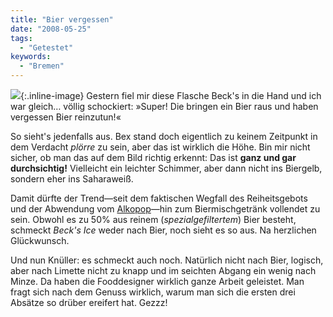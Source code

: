 ```yaml
---
title: "Bier vergessen"
date: "2008-05-25"
tags:
  - "Getestet"
keywords:
  - "Bremen"
---
```


![](/images/codecandies/DSC00056.jpg){:.inline-image} Gestern fiel mir diese Flasche Beck's in die Hand und ich war gleich… völlig schockiert: »Super! Die bringen ein Bier raus und haben vergessen Bier reinzutun!«

So sieht's jedenfalls aus. Bex stand doch eigentlich zu keinem Zeitpunkt in dem Verdacht _plörre_ zu sein, aber das ist wirklich die Höhe. Bin mir nicht sicher, ob man das auf dem Bild richtig erkennt: Das ist **ganz und gar durchsichtig!** Vielleicht ein leichter Schimmer, aber dann nicht ins Biergelb, sondern eher ins Saharaweiß.

Damit dürfte der Trend—seit dem faktischen Wegfall des Reiheitsgebots und der Abwendung vom [Alkopop](http://de.wikipedia.org/wiki/Alkopop)—hin zum Biermischgetränk vollendet zu sein. Obwohl es zu 50% aus reinem (_spezialgefiltertem_) Bier besteht, schmeckt _Beck's Ice_ weder nach Bier, noch sieht es so aus. Na herzlichen Glückwunsch.

Und nun Knüller: es schmeckt auch noch. Natürlich nicht nach Bier, logisch, aber nach Limette nicht zu knapp und im seichten Abgang ein wenig nach Minze. Da haben die Fooddesigner wirklich ganze Arbeit geleistet. Man fragt sich nach dem Genuss wirklich, warum man sich die ersten drei Absätze so drüber ereifert hat. Gezzz!
